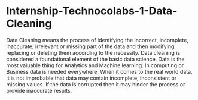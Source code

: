 # Internship-Technocolabs-1-Data-Cleaning
Data Cleaning means the process of identifying the incorrect, incomplete, inaccurate, irrelevant or missing part of the data and then modifying, replacing or deleting them according to the necessity. Data cleaning is considered a foundational element of the basic data science. Data is the most valuable thing for Analytics and Machine learning. In computing or Business data is needed everywhere. When it comes to the real world data, it is not improbable that data may contain incomplete, inconsistent or missing values. If the data is corrupted then it may hinder the process or provide inaccurate results.
